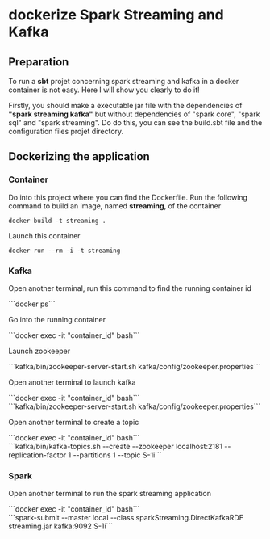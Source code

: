 <h1>dockerize Spark Streaming and Kafka</h1>

<h2>Preparation</h2>

<p>To run a <b>sbt</b> projet concerning spark streaming and kafka in a docker container is not easy. Here I will show you clearly to do it!</p>

<p>Firstly, you should make a executable jar file with the dependencies of <b>"spark streaming kafka"</b> but without dependencies of "spark core", "spark sql" and "spark streaming". Do do this, you can see the build.sbt file and the configuration files projet directory.</p>

<h2>Dockerizing the application</h2>

<h3>Container</h3>

<p>Do into this project where you can find the Dockerfile. Run the following command to build an image, named <b>streaming</b>, of the container<br></p>

```docker build -t streaming .```



<p>Launch this container<br></p>

```docker run --rm -i -t streaming```


<h3>Kafka</h3>

<p>Open another terminal, run this command to find the running container id<br></p>
```docker ps```

<p>Go into the running container<br></p>
```docker exec -it "container_id" bash```

<p>Launch zookeeper<br></p>
```kafka/bin/zookeeper-server-start.sh kafka/config/zookeeper.properties```</p>

<p>Open another terminal to launch kafka<br></p>
```docker exec -it "container_id" bash```<br>
```kafka/bin/zookeeper-server-start.sh kafka/config/zookeeper.properties```


<p>Open another terminal to create a topic<br></p>
```docker exec -it "container_id" bash```<br>
```kafka/bin/kafka-topics.sh --create --zookeeper localhost:2181 --replication-factor 1 --partitions 1 --topic S-1i```

<h3>Spark</h3>
<p>Open another terminal to run the spark streaming application<br></p>
```docker exec -it "container_id" bash```<br>
```spark-submit --master local --class sparkStreaming.DirectKafkaRDF streaming.jar kafka:9092 S-1i```

